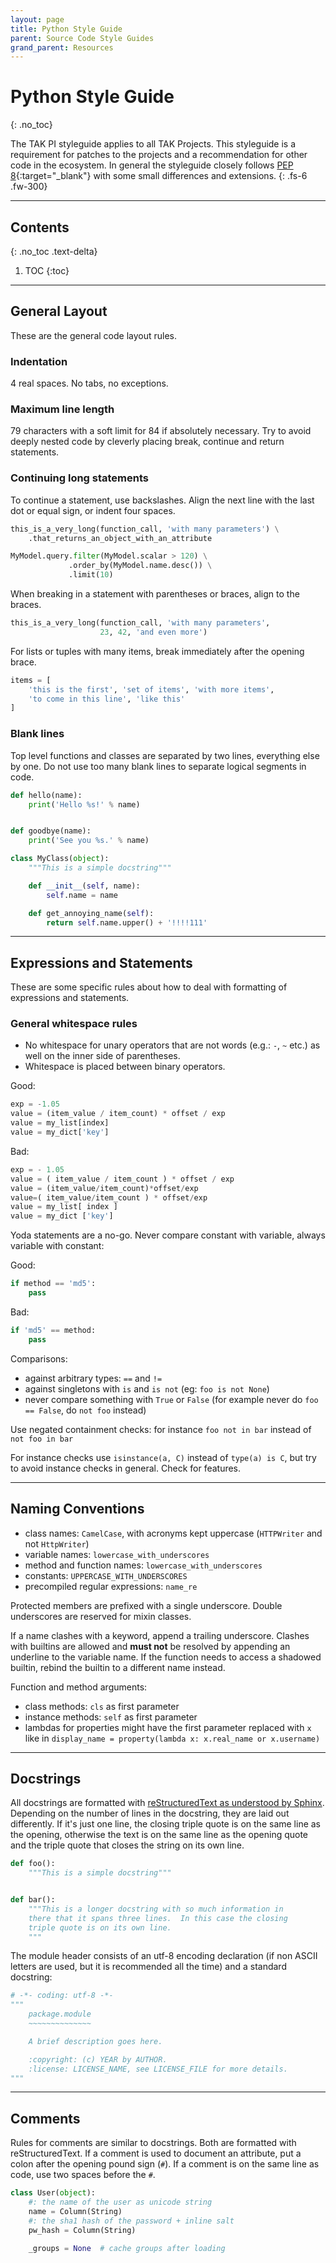 ```yaml
---
layout: page
title: Python Style Guide
parent: Source Code Style Guides
grand_parent: Resources
---
```


# Python Style Guide
{: .no_toc}

The TAK PI styleguide applies to all TAK Projects. This styleguide is a requirement for patches to the projects and a recommendation for other code in the ecosystem.
In general the styleguide closely follows [PEP 8](https://www.python.org/dev/peps/pep-0008/){:target="_blank"} with some small differences and extensions.
{: .fs-6 .fw-300}

---
## Contents
{: .no_toc .text-delta}

1. TOC
{:toc}
---

## General Layout

These are the general code layout rules.

### Indentation

4 real spaces. No tabs, no exceptions.

### Maximum line length

79 characters with a soft limit for 84 if absolutely necessary. Try to avoid deeply nested code by cleverly placing break, continue and return statements.

### Continuing long statements

To continue a statement, use backslashes. Align the next line with the last dot or equal sign, or indent four spaces.

```python
this_is_a_very_long(function_call, 'with many parameters') \
    .that_returns_an_object_with_an_attribute

MyModel.query.filter(MyModel.scalar > 120) \
             .order_by(MyModel.name.desc()) \
             .limit(10)
```
When breaking in a statement with parentheses or braces, align to the braces.

```python
this_is_a_very_long(function_call, 'with many parameters',
                    23, 42, 'and even more')
```

For lists or tuples with many items, break immediately after the opening brace.

```python
items = [
    'this is the first', 'set of items', 'with more items',
    'to come in this line', 'like this'
]
```

### Blank lines

Top level functions and classes are separated by two lines, everything else by one. Do not use too many blank lines to separate logical segments in code.

```python
def hello(name):
    print('Hello %s!' % name)


def goodbye(name):
    print('See you %s.' % name)
```

```python
class MyClass(object):
    """This is a simple docstring"""

    def __init__(self, name):
        self.name = name

    def get_annoying_name(self):
        return self.name.upper() + '!!!!111'
 ```
 
 ---
 
## Expressions and Statements

These are some specific rules about how to deal with formatting of expressions and statements.

### General whitespace rules

- No whitespace for unary operators that are not words (e.g.: `-`, `~` etc.) as well on the inner side of parentheses.
- Whitespace is placed between binary operators.

Good:

```python
exp = -1.05
value = (item_value / item_count) * offset / exp
value = my_list[index]
value = my_dict['key']
```

Bad:

```python
exp = - 1.05
value = ( item_value / item_count ) * offset / exp
value = (item_value/item_count)*offset/exp
value=( item_value/item_count ) * offset/exp
value = my_list[ index ]
value = my_dict ['key']
```

Yoda statements are a no-go. Never compare constant with variable, always variable with constant:

Good:

```python
if method == 'md5':
    pass
```

Bad:

```python
if 'md5' == method:
    pass

```
Comparisons:

  - against arbitrary types: `==` and `!=`
  - against singletons with `is` and `is not` (eg: `foo is not None`)
  - never compare something with `True` or `False` (for example never do `foo == False`, do `not foo` instead)

Use negated containment checks: for instance `foo not in bar` instead of `not foo in bar`

For instance checks use `isinstance(a, C)` instead of `type(a) is C`, but try to avoid instance checks in general. Check for features.

---
 
## Naming Conventions

- class names: `CamelCase`, with acronyms kept uppercase (`HTTPWriter` and not `HttpWriter`)
- variable names: `lowercase_with_underscores`
- method and function names: `lowercase_with_underscores`
- constants: `UPPERCASE_WITH_UNDERSCORES`
- precompiled regular expressions: `name_re`

Protected members are prefixed with a single underscore. Double underscores are reserved for mixin classes.

If a name clashes with a keyword, append a trailing underscore. Clashes with builtins are allowed and **must not** be resolved by appending an underline to the variable name. If the function needs to access a shadowed builtin, rebind the builtin to a different name instead.

Function and method arguments:

- class methods: `cls` as first parameter
- instance methods: `self` as first parameter
- lambdas for properties might have the first parameter replaced with `x` like in `display_name = property(lambda x: x.real_name or x.username)`

---
 
## Docstrings
 
All docstrings are formatted with [reStructuredText as understood by Sphinx](http://www.sphinx-doc.org/en/stable/rest.html). Depending on the number of lines in the docstring, they are laid out differently. If it's just one line, the closing triple quote is on the same line as the opening, otherwise the text is on the same line as the opening quote and the triple quote that closes the string on its own line.

```python
def foo():
    """This is a simple docstring"""


def bar():
    """This is a longer docstring with so much information in
    there that it spans three lines.  In this case the closing
    triple quote is on its own line.
    """
```
The module header consists of an utf-8 encoding declaration (if non ASCII letters are used, but it is recommended all the time) and a standard docstring:

```python
# -*- coding: utf-8 -*-
"""
    package.module
    ~~~~~~~~~~~~~~

    A brief description goes here.

    :copyright: (c) YEAR by AUTHOR.
    :license: LICENSE_NAME, see LICENSE_FILE for more details.
"""
```
 
 ---
 
## Comments
 
Rules for comments are similar to docstrings. Both are formatted with reStructuredText. If a comment is used to document an attribute, put a colon after the opening pound sign (`#`). If a comment is on the same line as code, use two spaces before the `#`.

```python
class User(object):
    #: the name of the user as unicode string
    name = Column(String)
    #: the sha1 hash of the password + inline salt
    pw_hash = Column(String)

    _groups = None  # cache groups after loading

```
